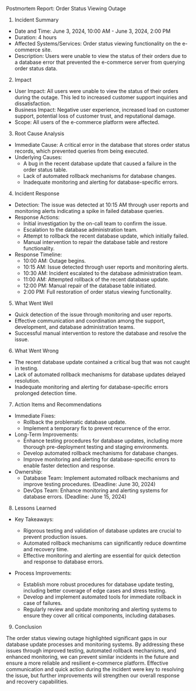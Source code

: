 Postmortem Report: Order Status Viewing Outage

1. Incident Summary

- Date and Time: June 3, 2024, 10:00 AM - June 3, 2024, 2:00 PM
- Duration: 4 hours
- Affected Systems/Services: Order status viewing functionality on the e-commerce site.
- Description: Users were unable to view the status of their orders due to a database error that prevented the e-commerce server from querying order status data.
2. Impact

- User Impact: All users were unable to view the status of their orders during the outage. This led to increased customer support inquiries and dissatisfaction.
- Business Impact: Negative user experience, increased load on customer support, potential loss of customer trust, and reputational damage.
- Scope: All users of the e-commerce platform were affected.
3. Root Cause Analysis

- Immediate Cause: A critical error in the database that stores order status records, which prevented queries from being executed.
- Underlying Causes:
  - A bug in the recent database update that caused a failure in the order status table.
  - Lack of automated rollback mechanisms for database changes.
  - Inadequate monitoring and alerting for database-specific errors.
4. Incident Response

- Detection: The issue was detected at 10:15 AM through user reports and monitoring alerts indicating a spike in failed database queries.
- Response Actions:
  - Initial investigation by the on-call team to confirm the issue.
  - Escalation to the database administration team.
  - Attempt to rollback the recent database update, which initially failed.
  - Manual intervention to repair the database table and restore functionality.
- Response Timeline:
  - 10:00 AM: Outage begins.
  - 10:15 AM: Issue detected through user reports and monitoring alerts.
  - 10:30 AM: Incident escalated to the database administration team.
  - 11:00 AM: Attempted rollback of the recent database update.
  - 12:00 PM: Manual repair of the database table initiated.
  - 2:00 PM: Full restoration of order status viewing functionality.
5. What Went Well

- Quick detection of the issue through monitoring and user reports.
- Effective communication and coordination among the support, development, and database administration teams.
- Successful manual intervention to restore the database and resolve the issue.
6. What Went Wrong

- The recent database update contained a critical bug that was not caught in testing.
- Lack of automated rollback mechanisms for database updates delayed resolution.
- Inadequate monitoring and alerting for database-specific errors prolonged detection time.
7. Action Items and Recommendations

- Immediate Fixes:
  - Rollback the problematic database update.
  - Implement a temporary fix to prevent recurrence of the error.
- Long-Term Improvements:
  - Enhance testing procedures for database updates, including more thorough pre-deployment testing and staging environments.
  - Develop automated rollback mechanisms for database changes.
  - Improve monitoring and alerting for database-specific errors to enable faster detection and response.
- Ownership:
  - Database Team: Implement automated rollback mechanisms and improve testing procedures. (Deadline: June 30, 2024)
  - DevOps Team: Enhance monitoring and alerting systems for database errors. (Deadline: June 15, 2024)
8. Lessons Learned

- Key Takeaways:
  - Rigorous testing and validation of database updates are crucial to prevent production issues.
  - Automated rollback mechanisms can significantly reduce downtime and recovery time.
  - Effective monitoring and alerting are essential for quick detection and response to database errors.

- Process Improvements:
  - Establish more robust procedures for database update testing, including better coverage of edge cases and stress testing.
  - Develop and implement automated tools for immediate rollback in case of failures.
  - Regularly review and update monitoring and alerting systems to ensure they cover all critical components, including databases.
9. Conclusion

The order status viewing outage highlighted significant gaps in our database update processes and monitoring systems. By addressing these issues through improved testing, automated rollback mechanisms, and enhanced monitoring, we can prevent similar incidents in the future and ensure a more reliable and resilient e-commerce platform. Effective communication and quick action during the incident were key to resolving the issue, but further improvements will strengthen our overall response and recovery capabilities.

